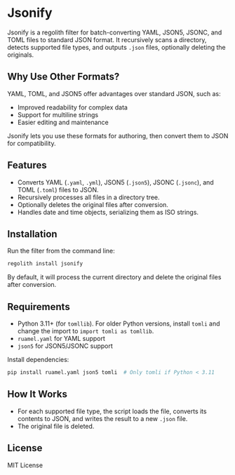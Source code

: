 # Jsonify

Jsonify is a regolith filter for batch-converting YAML, JSON5, JSONC, and TOML files to standard JSON format. It recursively scans a directory, detects supported file types, and outputs `.json` files, optionally deleting the originals.

## Why Use Other Formats?

YAML, TOML, and JSON5 offer advantages over standard JSON, such as:
- Improved readability for complex data
- Support for multiline strings
- Easier editing and maintenance

Jsonify lets you use these formats for authoring, then convert them to JSON for compatibility.

## Features

- Converts YAML (`.yaml`, `.yml`), JSON5 (`.json5`), JSONC (`.jsonc`), and TOML (`.toml`) files to JSON.
- Recursively processes all files in a directory tree.
- Optionally deletes the original files after conversion.
- Handles date and time objects, serializing them as ISO strings.

## Installation

Run the filter from the command line:

```bash
regolith install jsonify
```

By default, it will process the current directory and delete the original files after conversion.

## Requirements

- Python 3.11+ (for `tomllib`). For older Python versions, install `tomli` and change the import to `import tomli as tomllib`.
- `ruamel.yaml` for YAML support
- `json5` for JSON5/JSONC support

Install dependencies:

```bash
pip install ruamel.yaml json5 tomli  # Only tomli if Python < 3.11
```

## How It Works

- For each supported file type, the script loads the file, converts its contents to JSON, and writes the result to a new `.json` file.
- The original file is deleted.

## License

MIT License
